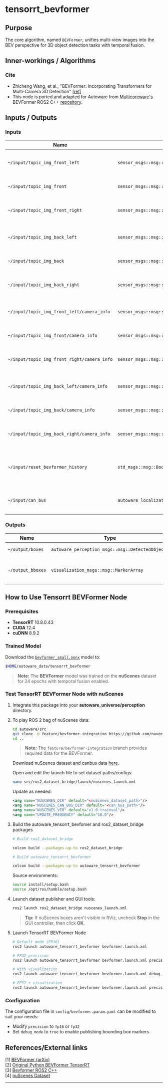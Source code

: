 # tensorrt_bevformer <!-- cspell:ignore Zhicheng, canbus, trainval, bevfomer, ROS2, bevformer, Bevformer -->

## Purpose

The core algorithm, named `BEVFormer`, unifies multi-view images into the BEV perspective for 3D object detection tasks with temporal fusion.

## Inner-workings / Algorithms

### Cite

- Zhicheng Wang, et al., "BEVFormer: Incorporating Transformers for Multi-Camera 3D Detection" [[ref](https://arxiv.org/abs/2203.17270)]
- This node is ported and adapted for Autoware from [Multicoreware's](https://multicorewareinc.com/) BEVFormer ROS2 C++ [repository](https://github.com/Selventhiran-Rengaraj-MCW/mcw-bevformer-cpp.git).

## Inputs / Outputs

### Inputs

| Name                                        | Type                                              | Description                                            |
| ------------------------------------------- | ------------------------------------------------- | ------------------------------------------------------ |
| `~/input/topic_img_front_left`              | `sensor_msgs::msg::Image`                         | input front_left camera image                          |
| `~/input/topic_img_front`                   | `sensor_msgs::msg::Image`                         | input front camera image                               |
| `~/input/topic_img_front_right`             | `sensor_msgs::msg::Image`                         | input front_right camera image                         |
| `~/input/topic_img_back_left`               | `sensor_msgs::msg::Image`                         | input back_left camera image                           |
| `~/input/topic_img_back`                    | `sensor_msgs::msg::Image`                         | input back camera image                                |
| `~/input/topic_img_back_right`              | `sensor_msgs::msg::Image`                         | input back_right camera image                          |
| `~/input/topic_img_front_left/camera_info`  | `sensor_msgs::msg::CameraInfo`                    | input front_left camera parameters                     |
| `~/input/topic_img_front/camera_info`       | `sensor_msgs::msg::CameraInfo`                    | input front camera parameters                          |
| `~/input/topic_img_front_right/camera_info` | `sensor_msgs::msg::CameraInfo`                    | input front_right camera parameters                    |
| `~/input/topic_img_back_left/camera_info`   | `sensor_msgs::msg::CameraInfo`                    | input back_left camera parameters                      |
| `~/input/topic_img_back/camera_info`        | `sensor_msgs::msg::CameraInfo`                    | input back camera parameters                           |
| `~/input/topic_img_back_right/camera_info`  | `sensor_msgs::msg::CameraInfo`                    | input back_right camera parameters                     |
| `~/input/reset_bevformer_history`           | `std_msgs::msg::Bool`                             | Flag for scene change to maintain temporal consistency |
| `~/input/can_bus`                           | `autoware_localization_msgs::msg::KinematicState` | CAN bus data for ego-motion                            |

### Outputs

| Name              | Type                                             | Description                                 |
| ----------------- | ------------------------------------------------ | ------------------------------------------- |
| `~/output/boxes`  | `autoware_perception_msgs::msg::DetectedObjects` | detected objects                            |
| `~/output_bboxes` | `visualization_msgs::msg::MarkerArray`           | detected objects for nuScenes visualization |

## How to Use Tensorrt BEVFormer Node

### Prerequisites

- **TensorRT** 10.8.0.43
- **CUDA** 12.4
- **cuDNN** 8.9.2

### Trained Model

Download the [`bevformer_small.onnx`](https://multicorewareinc1-my.sharepoint.com/:u:/g/personal/naveen_sathiyaseelan_multicorewareinc_com/ERQSpS-BoAZGh4R4zNZhITcB58aqDW_tu9aKHLpit6aLAg?e=IZ5nZN) model to:

```bash
$HOME/autoware_data/tensorrt_bevformer
```

> **Note:** The **BEVFormer** model was trained on the **nuScenes** dataset for 24 epochs with temporal fusion enabled.

### Test TensorRT BEVFormer Node with nuScenes

1. Integrate this package into your **autoware_universe/perception** directory.

2. To play ROS 2 bag of nuScenes data:

   ```bash
   cd autoware/src
   git clone -b feature/bevformer-integration https://github.com/naveen-mcw/ros2_dataset_bridge.git
   cd ..
   ```

   > **Note:** The `feature/bevformer-integration` branch provides required data for the BEVFormer.

   Download nuScenes dataset and canbus data [here](https://www.nuscenes.org/nuscenes#).

   Open and edit the launch file to set dataset paths/configs:

   ```bash
   nano src/ros2_dataset_bridge/launch/nuscenes_launch.xml
   ```

   Update as needed:

   ```xml
   <arg name="NUSCENES_DIR" default="<nuScenes_dataset_path>"/>
   <arg name="NUSCENES_CAN_BUS_DIR" default="<can_bus_path>"/>
   <arg name="NUSCENES_VER" default="v1.0-trainval"/>
   <arg name="UPDATE_FREQUENCY" default="10.0"/>
   ```

3. Build the autoware_tensorrt_bevfomer and ros2_dataset_bridge packages

   ```bash
   # Build ros2_dataset_bridge

   colcon build --packages-up-to ros2_dataset_bridge

   # Build autoware_tensorrt_bevformer

   colcon build --packages-up-to autoware_tensorrt_bevformer

   ```

   Source environments:

   ```bash
   source install/setup.bash
   source /opt/ros/humble/setup.bash
   ```

4. Launch dataset publisher and GUI tools:

   ```bash
   ros2 launch ros2_dataset_bridge nuscenes_launch.xml
   ```

   > **Tip:** If nuScenes boxes aren't visible in RViz, uncheck **Stop** in the GUI controller, then click **OK**.

5. Launch TensorRT BEVFormer Node

   ```bash
   # Default mode (FP16)
   ros2 launch autoware_tensorrt_bevformer bevformer.launch.xml

   # FP32 precision
   ros2 launch autoware_tensorrt_bevformer bevformer.launch.xml precision:=fp32

   # With visualization
   ros2 launch autoware_tensorrt_bevformer bevformer.launch.xml debug_mode:=true

   # FP32 + visualization
   ros2 launch autoware_tensorrt_bevformer bevformer.launch.xml precision:=fp32 debug_mode:=true
   ```

### Configuration

The configuration file in `config/bevformer.param.yaml` can be modified to suit your needs:

- Modify `precision` to `fp16` or `fp32`
- Set `debug_mode` to `true` to enable publishing bounding box markers.

## References/External links

[1] [BEVFormer (arXiv)](https://arxiv.org/abs/2203.17270)  
[2] [Original Python BEVFormer TensorRT](https://github.com/DerryHub/BEVFormer_tensorrt.git)  
[3] [Bevformer ROS2 C++](https://github.com/Selventhiran-Rengaraj-MCW/mcw-bevformer-cpp.git)  
[4] [nuScenes Dataset](https://www.nuscenes.org/)

---
